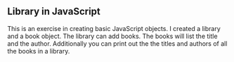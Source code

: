 ## Library in JavaScript

This is an exercise in creating basic JavaScript objects. I created a library and a book object.  The library can add books.  The books will list the title and the author.  Additionally you can print out the the titles and authors of all the books in a library.
